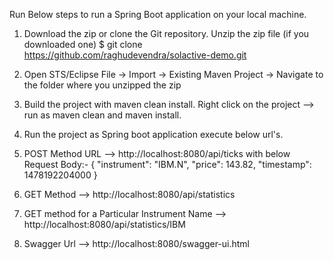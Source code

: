 Run Below steps to run a Spring Boot application on your local machine. 

1) Download the zip or clone the Git repository. Unzip the zip file (if you downloaded one)
$ git clone https://github.com/raghudevendra/solactive-demo.git

2) Open STS/Eclipse
  File -> Import -> Existing Maven Project -> Navigate to the folder where you unzipped the zip
  
3) Build the project with maven clean install. Right click on the project --> run as maven clean and maven install.

4) Run the project as Spring boot application execute below url's. 
  
5) POST Method URL  --> http://localhost:8080/api/ticks   with below Request Body:-
      {
         "instrument": "IBM.N",
         "price": 143.82,
         "timestamp": 1478192204000
      }


6) GET Method --> http://localhost:8080/api/statistics

7) GET method for a Particular Instrument Name --> http://localhost:8080/api/statistics/IBM

8) Swagger Url --> http://localhost:8080/swagger-ui.html
